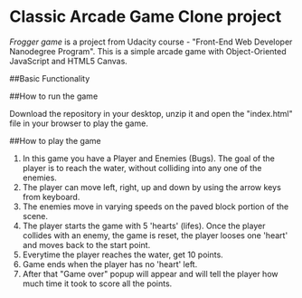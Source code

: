 Classic Arcade Game Clone project
=================================
_Frogger game_ is a project from Udacity course - "Front-End Web Developer Nanodegree Program". This is a simple arcade game with Object-Oriented JavaScript and HTML5 Canvas.

##Basic Functionality



##How to run the game

Download the repository in your desktop, unzip it and open the "index.html" file in your browser to play the game. 

##How to play the game
1. In this game you have a Player and Enemies (Bugs). The goal of the player is to reach the water, without colliding into any one of the enemies.
2. The player can move left, right, up and down by using the arrow keys from keyboard.
3. The enemies move in varying speeds on the paved block portion of the scene.
4. The player starts the game with 5 'hearts' (lifes). Once the player collides with an enemy, the game is reset, the player looses one 'heart' and moves back to the start point. 
5. Everytime the player reaches the water, get 10 points.
6. Game ends when the player has no 'heart' left. 
7. After that "Game over" popup will appear and will tell the player how much time it took to score all the points.

